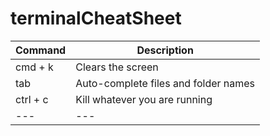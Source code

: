 # terminalCheatSheet

|Command|Description|
| --- | --- |
|cmd + k|Clears the screen|
|tab|Auto-complete files and folder names|
|ctrl + c|Kill whatever you are running|
| --- | --- |
